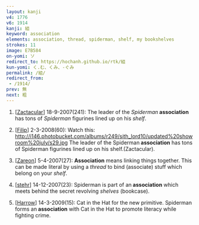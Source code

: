 ```yaml
---
layout: kanji
v4: 1776
v6: 1914
kanji: 組
keyword: association
elements: association, thread, spiderman, shelf, my bookshelves
strokes: 11
image: E7B584
on-yomi: ソ
redirect_to: https://hochanh.github.io/rtk/組
kun-yomi: く.む、くみ、-ぐみ
permalink: /組/
redirect_from:
 - /1914/
prev: 無
next: 粗
---
```


1) [<a href="http://kanji.koohii.com/profile/Zactacular">Zactacular</a>] 18-9-2007(241): The leader of the <em>Spiderman</em><strong> association</strong> has tons of <em>Spiderman</em> figurines lined up on his <em>shelf</em>.

2) [<a href="http://kanji.koohii.com/profile/Filip">Filip</a>] 2-3-2008(60): Watch this: <a href="http://i146.photobucket.com/albums/r249/sith_lord10/updated%20showroom%20july/s29.jpg">http://i146.photobucket.com/albums/r249/sith_lord10/updated%20showroom%20july/s29.jpg</a> The leader of the Spiderman<strong> association</strong> has tons of Spiderman figurines lined up on his shelf.(Zactacular).

3) [<a href="http://kanji.koohii.com/profile/Zareon">Zareon</a>] 5-4-2007(27): <strong>Association</strong> means linking things together. This can be made literal by using a <em>thread</em> to bind (associate) stuff which belong on your <em>shelf</em>.

4) [<a href="http://kanji.koohii.com/profile/stehr">stehr</a>] 14-12-2007(23): Spiderman is part of an<strong> association</strong> which meets behind the secret revolving <em>shelves</em> (bookcase).

5) [<a href="http://kanji.koohii.com/profile/Harrow">Harrow</a>] 14-3-2009(15): Cat in the Hat for the new primitive. Spiderman forms an<strong> association</strong> with Cat in the Hat to promote literacy while fighting crime.

